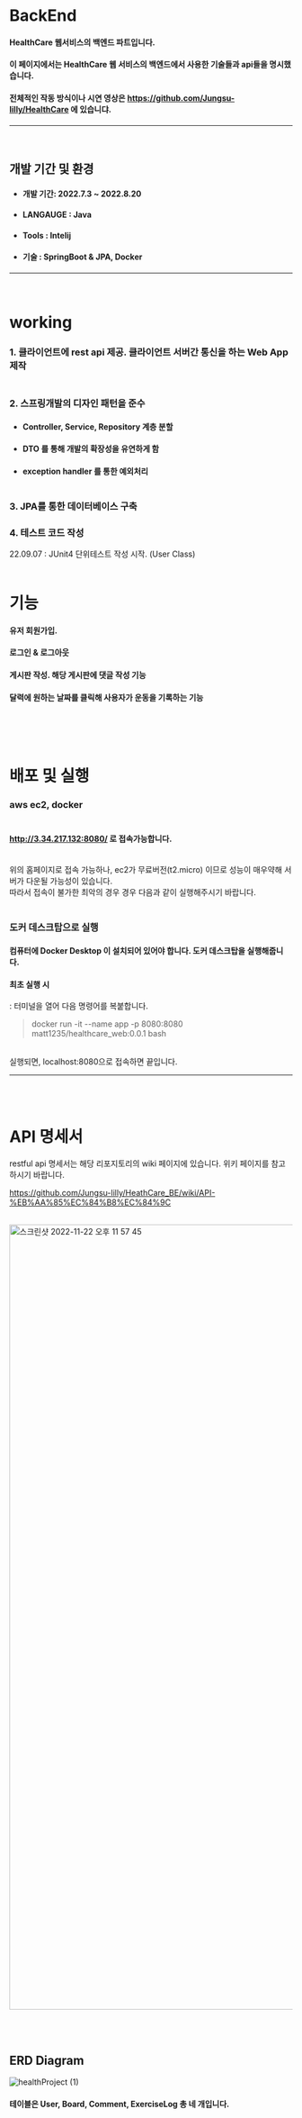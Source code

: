 # BackEnd <br>
#### HealthCare 웹서비스의 백엔드 파트입니다. <br> 
#### 이 페이지에서는 HealthCare 웹 서비스의 백엔드에서 사용한 기술들과 api들을 명시했습니다. <br> 
#### 전체적인 작동 방식이나 시연 영상은 https://github.com/Jungsu-lilly/HealthCare 에 있습니댜.
---------------------------------
<br> 

## 개발 기간 및 환경
+ #### 개발 기간: 2022.7.3 ~ 2022.8.20
+ #### LANGAUGE : Java
+ #### Tools : Intelij
+ #### 기술 : SpringBoot & JPA, Docker
---------------------------------
<br> 

# working
### 1. 클라이언트에 rest api 제공. 클라이언트 서버간 통신을 하는 Web App 제작 <br><br>
### 2. 스프링개발의 디자인 패턴을 준수 <br>
+ #### Controller, Service, Repository 계층 분할
+ #### DTO 를 통해 개발의 확장성을 유연하게 함
+ #### exception handler 를 통한 예외처리 <br><br>
### 3. JPA를 통한 데이터베이스 구축 <br>
### 4. 테스트 코드 작성
22.09.07 : JUnit4 단위테스트 작성 시작. (User Class)
<br><br>


# 기능
#### 유저 회원가입.
#### 로그인 & 로그아웃
#### 게시판 작성. 해당 게시판에 댓글 작성 기능
#### 달력에 원하는  날짜를 클릭해 사용자가 운동을 기록하는 기능
<br>
<br><br>

# 배포 및 실행
### aws ec2, docker <br><br> 
#### http://3.34.217.132:8080/ 로 접속가능합니다.
<br>
위의 홈페이지로 접속 가능하나, ec2가 무료버전(t2.micro) 이므로 성능이 매우약해 서버가 다운될 가능성이 있습니다. <br>
따라서 접속이 불가한 최악의 경우 경우 다음과 같이 실행해주시기 바랍니다. <br><br>

### 도커 데스크탑으로 실행
#### 컴퓨터에 Docker Desktop 이 설치되어 있어야 합니다. 도커 데스크탑을 실행해줍니다.
#### 최초 실행 시
: 터미널을 열어 다음 명령어를 복붙합니다.
> docker run -it --name app -p 8080:8080 matt1235/healthcare_web:0.0.1 bash
<br>
실행되면, localhost:8080으로 접속하면 끝입니다.

---------------------------------

<br><br>

# API 명세서
restful api 명세서는 해당 리포지토리의 wiki 페이지에 있습니다. 위키 페이지를 참고하시기 바랍니다.<br>

https://github.com/Jungsu-lilly/HeathCare_BE/wiki/API-%EB%AA%85%EC%84%B8%EC%84%9C

<br>
<img width="1395" alt="스크린샷 2022-11-22 오후 11 57 45" src="https://user-images.githubusercontent.com/56336436/203346578-13e4d848-9c1c-4e9f-8079-233eac3df1e0.png">

<br><br>
## ERD Diagram
![healthProject (1)](https://user-images.githubusercontent.com/85045177/186178101-06fecd08-eed2-4867-bed4-2d861c06c32d.png) <br>
#### 테이블은 User, Board, Comment, ExerciseLog 총 네 개입니다.
